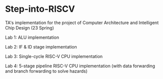 # Step-into-RISCV
TA's implementation for the project of Computer Architecture and Intelligent Chip Design (23 Spring)

Lab 1: ALU implementation

Lab 2: IF & ID stage implementation

Lab 3: Single-cycle RISC-V CPU implementation

Lab 4: 5-stage pipeline RISC-V CPU implementation (with data forwarding and branch forwarding to solve hazards)
